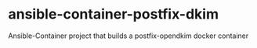 # ansible-container-postfix-dkim
Ansible-Container project that builds a postfix-opendkim docker container
